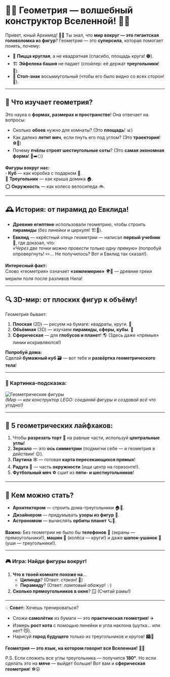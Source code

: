 # 🔺🔵 **Геометрия — волшебный конструктор Вселенной!** 📏✨ 

Привет, юный Архимед! 👋📐 Ты знал, что **мир вокруг — это гигантская головоломка из фигур**? Геометрия — это **суперсила**, которая помогает понять, почему:  
- 🍕 **Пицца круглая**, а не квадратная (спасибо, площадь круга! 🟠).  
- 🏗️ **Эйфелева башня** не падает (спойлер: её держат **треугольники**! 🔺).  
- 🛑 **Стоп-знак** восьмиугольный (чтобы его было видно со всех сторон! 🛑).  

---

## 🧩 **Что изучает геометрия?**  
Это наука о **формах, размерах и пространстве**! Она отвечает на вопросы:  
- Сколько **обоев** нужно для комнаты? (Это **площадь**! 📊)  
- Как далеко **летит мяч**, если пнуть его под углом? (Это **траектория**! ⚽📐)  
- Почему **пчёлы строят шестиугольные соты**? (Это **самая экономная форма**! 🐝➡️⬡)  

**Фигуры вокруг нас:**  
▫️ **Куб** — как коробка с подарком 🎁.  
🔺 **Треугольник** — как крыша домика 🏠.  
⭕ **Окружность** — как колесо велосипеда 🚲.  

---

## 🕰️ **История: от пирамид до Евклида!**  
- **Древние египтяне** использовали геометрию, чтобы строить **пирамиды** (без линейки и циркуля! 🏗️👑).  
- **Евклид** — «крёстный отец» геометрии — написал **первый учебник** 📖, где доказал, что:  
  *«Через две точки можно провести только одну прямую»* (попробуй опровергнуть! ✏️... Не получилось? Вот и Евклид так сказал!).  

**Интересный факт:**  
Слово «геометрия» означает **«землемерие»** 🌍📏 — древние греки мерили поля после разливов Нила!  

---

## 🔍 **3D-мир: от плоских фигур к объёму!**  
Геометрия бывает:  
1. **Плоская** (2D) — рисуем на бумаге: квадраты, круги. 📝  
2. **Объёмная** (3D) — изучаем **пирамиды, сферы, кубы**. 🎲  
3. **Сферическая** — для **глобусов и планет**! 🌎 (Здесь даже «прямые» линии искривляются!)  

**Попробуй дома:**  
Сделай **бумажный куб** 🗃️ — вот тебе и **развёртка геометрического тела**!  

---

### 🎨 **Картинка-подсказка:**  
![Геометрические фигуры](https://i.imgur.com/5RwWY7z.png)  
*(Мир — как конструктор LEGO: соединяй фигуры и создавай всё что угодно!)*  

---

## 🌟 **5 геометрических лайфхаков:**  
1. Чтобы **разрезать торт** 🎂 на равные части, используй **центральные углы**!  
2. **Зеркало** — это **ось симметрии** (подмигни себе — и геометрия в действии! 😉).  
3. **Паутина** 🕸️ — готовая **карта пересекающихся прямых**!  
4. **Радуга** 🌈 — часть **окружности** (ищи центр на горизонте!).  
5. **Футбольный мяч** ⚽ сшит из **пяти- и шестиугольников**!  

---

## 💼 **Кем можно стать?**  
- **Архитектором** — строить дома-треугольники 🏠🔺.  
- **Дизайнером** — придумывать **узоры из фигур** 🎨.  
- **Астрономом** — вычислять **орбиты планет** 🪐📐.  

**Важно:** Без геометрии не было бы **телефонов** 📱 (экраны — прямоугольники!), **машин** 🚗 (колёса — круги!) и даже **шапок-ушанок** 🧣 (уши — треугольники!).  

---

### 🎮 **Игра: Найди фигуры вокруг!**  
1. **Что в твоей комнате похоже на**...  
   - **Цилиндр**? (Ответ: *стакан*! 🥤)  
   - **Пирамиду**? (Ответ: *ламповый абажур*! 💡)  
2. **Сколько прямоугольников в окне**? 🪟 (Считай рамы!)  

---

💡 **Совет:** Хочешь тренироваться?  
- Сложи **самолётик** из бумаги — это **практическая геометрия**! ✈️  
- Измерь **рост кота** с помощью линейки и угла наклона (шутка... или нет? 😼).  
- Нарисуй **город будущего** только из треугольников и кругов! 🏙️🔷  

**Геометрия — это язык, на котором говорит вся Вселенная!** 🌌📐  

P.S. Если сложить все углы треугольника — получится **180°**. Но если сделать это на **мяче** — выйдет больше! Вот вам и **сферическая геометрия**! ⚽😲  
